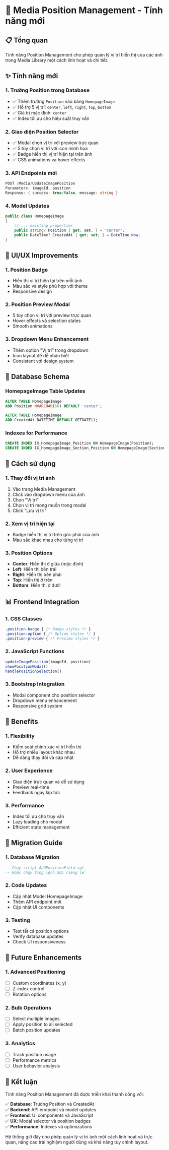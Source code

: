 # 🎯 Media Position Management - Tính năng mới

## 📋 Tổng quan

Tính năng Position Management cho phép quản lý vị trí hiển thị của các ảnh trong Media Library một cách linh hoạt và chi tiết.

## ✨ Tính năng mới

### 1. **Trường Position trong Database**
- ✅ Thêm trường `Position` vào bảng `HomepageImage`
- ✅ Hỗ trợ 5 vị trí: `center`, `left`, `right`, `top`, `bottom`
- ✅ Giá trị mặc định: `center`
- ✅ Index tối ưu cho hiệu suất truy vấn

### 2. **Giao diện Position Selector**
- ✅ Modal chọn vị trí với preview trực quan
- ✅ 5 tùy chọn vị trí với icon minh họa
- ✅ Badge hiển thị vị trí hiện tại trên ảnh
- ✅ CSS animations và hover effects

### 3. **API Endpoints mới**
```csharp
POST /Media/UpdateImagePosition
Parameters: imageId, position
Response: { success: true/false, message: string }
```

### 4. **Model Updates**
```csharp
public class HomepageImage
{
    // ... existing properties
    public string? Position { get; set; } = "center";
    public DateTime? CreatedAt { get; set; } = DateTime.Now;
}
```

## 🎨 UI/UX Improvements

### 1. **Position Badge**
- Hiển thị vị trí hiện tại trên mỗi ảnh
- Màu sắc và style phù hợp với theme
- Responsive design

### 2. **Position Preview Modal**
- 5 tùy chọn vị trí với preview trực quan
- Hover effects và selection states
- Smooth animations

### 3. **Dropdown Menu Enhancement**
- Thêm option "Vị trí" trong dropdown
- Icon layout để dễ nhận biết
- Consistent với design system

## 🔧 Database Schema

### HomepageImage Table Updates
```sql
ALTER TABLE HomepageImage 
ADD Position NVARCHAR(50) DEFAULT 'center';

ALTER TABLE HomepageImage 
ADD CreatedAt DATETIME DEFAULT GETDATE();
```

### Indexes for Performance
```sql
CREATE INDEX IX_HomepageImage_Position ON HomepageImage(Position);
CREATE INDEX IX_HomepageImage_Section_Position ON HomepageImage(Section, Position);
```

## 🚀 Cách sử dụng

### 1. **Thay đổi vị trí ảnh**
1. Vào trang Media Management
2. Click vào dropdown menu của ảnh
3. Chọn "Vị trí"
4. Chọn vị trí mong muốn trong modal
5. Click "Lưu vị trí"

### 2. **Xem vị trí hiện tại**
- Badge hiển thị vị trí trên góc phải của ảnh
- Màu sắc khác nhau cho từng vị trí

### 3. **Position Options**
- **Center**: Hiển thị ở giữa (mặc định)
- **Left**: Hiển thị bên trái
- **Right**: Hiển thị bên phải
- **Top**: Hiển thị ở trên
- **Bottom**: Hiển thị ở dưới

## 📊 Frontend Integration

### 1. **CSS Classes**
```css
.position-badge { /* Badge styles */ }
.position-option { /* Option styles */ }
.position-preview { /* Preview styles */ }
```

### 2. **JavaScript Functions**
```javascript
updateImagePosition(imageId, position)
showPositionModal()
handlePositionSelection()
```

### 3. **Bootstrap Integration**
- Modal component cho position selector
- Dropdown menu enhancement
- Responsive grid system

## 🎯 Benefits

### 1. **Flexibility**
- Kiểm soát chính xác vị trí hiển thị
- Hỗ trợ nhiều layout khác nhau
- Dễ dàng thay đổi và cập nhật

### 2. **User Experience**
- Giao diện trực quan và dễ sử dụng
- Preview real-time
- Feedback ngay lập tức

### 3. **Performance**
- Index tối ưu cho truy vấn
- Lazy loading cho modal
- Efficient state management

## 🔄 Migration Guide

### 1. **Database Migration**
```sql
-- Chạy script AddPositionField.sql
-- Hoặc chạy từng lệnh SQL riêng lẻ
```

### 2. **Code Updates**
- Cập nhật Model HomepageImage
- Thêm API endpoint mới
- Cập nhật UI components

### 3. **Testing**
- Test tất cả position options
- Verify database updates
- Check UI responsiveness

## 📝 Future Enhancements

### 1. **Advanced Positioning**
- [ ] Custom coordinates (x, y)
- [ ] Z-index control
- [ ] Rotation options

### 2. **Bulk Operations**
- [ ] Select multiple images
- [ ] Apply position to all selected
- [ ] Batch position updates

### 3. **Analytics**
- [ ] Track position usage
- [ ] Performance metrics
- [ ] User behavior analysis

## 🎯 Kết luận

Tính năng Position Management đã được triển khai thành công với:

✅ **Database**: Trường Position và CreatedAt  
✅ **Backend**: API endpoint và model updates  
✅ **Frontend**: UI components và JavaScript  
✅ **UX**: Modal selector và position badges  
✅ **Performance**: Indexes và optimizations  

Hệ thống giờ đây cho phép quản lý vị trí ảnh một cách linh hoạt và trực quan, nâng cao trải nghiệm người dùng và khả năng tùy chỉnh layout. 